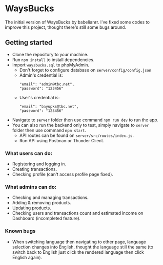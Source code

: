 # WaysBucks
The initial version of WaysBucks by babelianrr.
I've fixed some codes to improve this project, thought there's still some bugs around.

## Getting started
- Clone the repository to your machine.
- Run `npm install` to install dependencies.
- Import `waysbucks.sql` to phpMyAdmin.
  - Don't forget to configure database on `server/config/config.json`
  - Admin's credential is:
    ```
    "email": "admin@tbc.net",
    "password": "123456"
    ```
  - User's credential is:
    ```
    "email": "bayupks@tbc.net",
    "password": "123456"
    ```
- Navigate to `server` folder then use command `npm run dev` to run the app.
- You can also run the backend only to test, simply navigate to `server` folder then use command `npm start`.
  - API routes can be found on `server/src/routes/index.js`.
  - Run API using Postman or Thunder Client.

### What users can do:
- Registering and logging in.
- Creating transactions.
- Checking profile (can't access profile page fixed).

### What admins can do:
- Checking and managing transactions.
- Adding & removing products.
- Updating products.
- Checking users and transactions count and estimated income on Dashboard (incompleted feature).

### Known bugs
- When switching language then navigating to other page, language selection changes into English, thought the language still the same (to switch back to English just click the rendered language then click English again).
